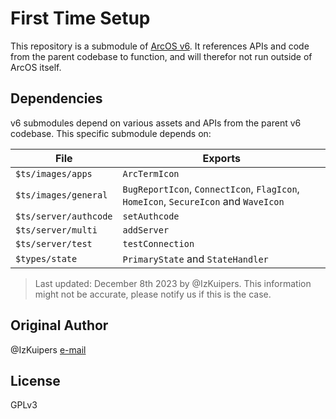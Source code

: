 # First Time Setup

This repository is a submodule of [ArcOS v6](https://github.com/IzK-ArcOS/v6). It references APIs and code from the parent codebase to function, and will therefor not run outside of ArcOS itself.

## Dependencies

v6 submodules depend on various assets and APIs from the parent v6 codebase. This specific submodule depends on:

| File                  | Exports                                                                             |
| --------------------- | ----------------------------------------------------------------------------------- |
| `$ts/images/apps`     | `ArcTermIcon`                                                                       |
| `$ts/images/general`  | `BugReportIcon`, `ConnectIcon`, `FlagIcon`, `HomeIcon`, `SecureIcon` and `WaveIcon` |
| `$ts/server/authcode` | `setAuthcode`                                                                       |
| `$ts/server/multi`    | `addServer`                                                                         |
| `$ts/server/test`     | `testConnection`                                                                    |
| `$types/state`        | `PrimaryState` and `StateHandler`                                                   |

> Last updated: December 8th 2023 by @IzKuipers. This information might not be accurate, please notify us if this is the case.

## Original Author

@IzKuipers [e-mail](mailto:izaak@arcapi.nl)

## License

GPLv3
